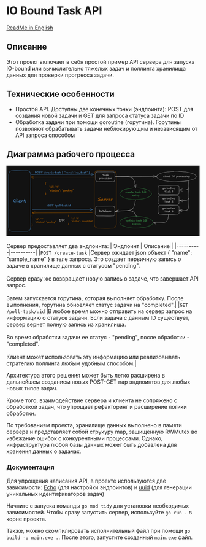 # IO Bound Task API

[ReadMe in English](README.md)

## Описание

Этот проект включает в себя простой пример API сервера для запуска IO-bound или вычислительно тяжелых задач и поллинга хранилища данных для проверки прогресса задачи.

## Технические особенности

- Простой API. Доступны двe конечных точки (эндпоинта): POST для создания новой задачи и GET для запроса статуса задачи по ID
- Обработка задачи при помощи goroutine (горутина). Горутины позволяют обрабатывать задачи неблокирующим и независящим от API запроса способом

## Диаграмма рабочего процесса

![Диаграмма рабочего процесса](./system_diagram.png)

Сервер предоставляет два эндпоинта:
| Эндпоинт | Описание |
|----------|----------|
|`POST /create-task` |Сервер ожидает json объект { "name": "sample_name" } в теле запроса. Это создает первичную запись о задаче в хранилище данных с статусом "pending".<br><br>Сервер сразу же возвращает новую запись о задаче, что завершает API запрос.<br><br>Затем запускается горутина, которая выполняет обработку. После выполнения, горутина обновляет статус задачи на "completed".|
|`GET /poll-task/:id` |В любое время можно отправить на сервер запрос на информацию о статусе задачи. Если задача с данным ID существует, сервер вернет полную запись из хранилища.<br><br>Во время обработки задачи ее статус - "pending", после обработки - "completed".<br><br>Клиент может использовать эту информацию или реализовывать стратегию поллинга любым удобным способом.|

Архитектура этого решения может быть легко расширена в дальнейшем созданием новых POST-GET пар эндпоинтов для любых новых типов задач.

Кроме того, взаимодействие сервера и клиента не сопряжено с обработкой задач, что упрощает рефакторинг и расширение логики обработки.

По требованиям проекта, хранилище данных выполнено в памяти сервера и представляет собой струкуру map, защищенную RWMutex во избежание ошибок с конкурентными процессами. Однако, инфраструктура любой базы данных может быть добавлена для хранения данных о задачах.

### Документация

Для упрощения написания API, в проекте используются две зависимости: [Echo](https://pkg.go.dev/github.com/labstack/echo/v4#section-readme) (для настройки эндпоинтов) и [uuid](https://pkg.go.dev/github.com/google/uuid) (для генерации уникальных идентификаторов задач)

Начните с запуска команды `go mod tidy` для установки необходимых зависимостей.
Чтобы сразу запустить сервер, используйте `go run .` в корне проекта. 

Также, можно скомпилировать исполнительный файл при помощи `go build -o main.exe .`. После этого, запустите созданный `main.exe` файл.